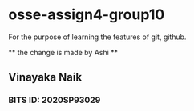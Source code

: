 # osse-assign4-group10
For the purpose of learning the features of git, github.

** the change is made by Ashi **

## Vinayaka Naik
### BITS ID: 2020SP93029
